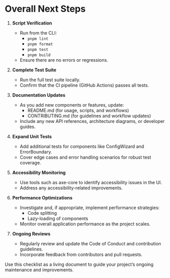 # Overall Next Steps

1. **Script Verification**

   - Run from the CLI:
     - `pnpm lint`
     - `pnpm format`
     - `pnpm test`
     - `pnpm build`
   - Ensure there are no errors or regressions.

2. **Complete Test Suite**

   - Run the full test suite locally.
   - Confirm that the CI pipeline (GitHub Actions) passes all tests.

3. **Documentation Updates**

   - As you add new components or features, update:
     - README.md (for usage, scripts, and workflows)
     - CONTRIBUTING.md (for guidelines and workflow updates)
   - Include any new API references, architecture diagrams, or developer guides.

4. **Expand Unit Tests**

   - Add additional tests for components like ConfigWizard and ErrorBoundary.
   - Cover edge cases and error handling scenarios for robust test coverage.

5. **Accessibility Monitoring**

   - Use tools such as axe-core to identify accessibility issues in the UI.
   - Address any accessibility-related improvements.

6. **Performance Optimizations**

   - Investigate and, if appropriate, implement performance strategies:
     - Code splitting
     - Lazy-loading of components
   - Monitor overall application performance as the project scales.

7. **Ongoing Reviews**
   - Regularly review and update the Code of Conduct and contribution guidelines.
   - Incorporate feedback from contributors and pull requests.

Use this checklist as a living document to guide your project’s ongoing maintenance and improvements.
